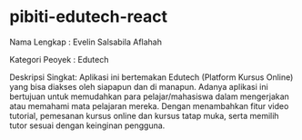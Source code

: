 # pibiti-edutech-react

<html>
<body>
<p> Nama Lengkap     : Evelin Salsabila Aflahah </p>
<p> Kategori Peoyek  : Edutech </h1> <p>
<p> Deskripsi Singkat: Aplikasi ini bertemakan Edutech (Platform Kursus Online) yang bisa diakses oleh siapapun dan di manapun. Adanya aplikasi ini bertujuan untuk memudahkan para pelajar/mahasiswa dalam mengerjakan atau memahami mata pelajaran mereka. Dengan menambahkan fitur video tutorial, pemesanan kursus online dan kursus tatap muka, serta memilih tutor sesuai dengan keinginan pengguna. </p> 
</body>
</html>
